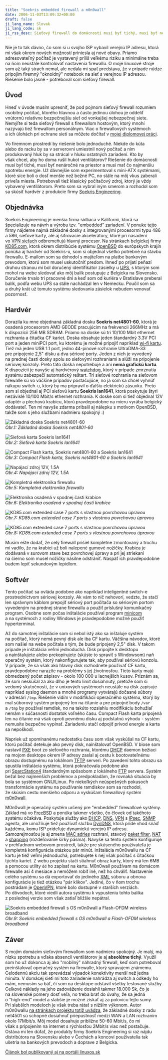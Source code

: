 ```yaml
---
title: "Soekris embedded firewall a m0n0wall"
date: 2006-11-03T13:09:32+00:00
draft: false
ji_lang_name: Slovak
ji_lang_code: sk
ji_rss_desc: Sieťový firewall do domácnosti musí byť tichý, musí byť nenáročný na priestor a musí mať čo najmenšiu spotrebu energie. Preto som sa rozhodol skúsiť hardvér z produkcie firmy Soekris Engineering.
---
```


Nie je to tak dávno, čo som si u svojho ISP vybavil verejnú IP adresu, ktorá mi však okrem nových možností priniesla aj nové obavy. 
Priamo adresovateľný počítač je vystavený príliš veľkému riziku a minimálne treba na ňom neustále kontrolovať nastavenia firewallu. 
O moje linuxové stroje som až taký strach nemal, ale nedala mi spať predstava, že v prípade núdze pripojím firemný "oknoidný" notebook na sieť s verejnou IP adresou. 
Riešenie bolo jasné - potreboval som sieťový firewall.

## Úvod

Hneď v úvode musím upresniť, že pod pojmom sieťový firewall rozumiem osobitný počítač, ktorého hlavnou a často jedinou úlohou je oddeliť vnútornú relatívne bezpečnejšiu sieť od vonkajšej nebezpečnej siete. 
Nemýľte si teda sieťový firewall s firewallom hostovým, ktorý mnohí nazývajú tiež firewallom personálnym. 
Viac o firewallových systémoch a ich úlohách pri ochrane sietí sa môžete dočítať v [mojej diplomovej práci][1].

Vo firemnom prostredí by riešenie bolo jednoduché. 
Niekde do kúta alebo do racku by sa v serverovni umiestnil nový počítač a ním produkovaný hluk by sa strácal v hluku ostatných zariadení. 
Kto by však chcel, aby ho doma rušil hukot ventilátorov? 
Riešenie do domácnosti musí byť tiché, musí byť nenáročné na priestor a musí mať čo najmenšiu spotrebu energie. 
Už dávnejšie som experimentoval s mini-ATX systémami, ktoré síce boli o dosť menšie než bežné PC, no stále na môj vkus zaberali priveľa miesta. 
Potrebovali tiež klasický počítačový zdroj, ktorý je vždy vybavený ventilátorom. 
Preto som sa vybral iným smerom a rozhodol som sa skúsiť hardvér z produkcie firmy [Soekris Engineering][2].

## Objednávka

Soekris Engineering je menšia firma sídliaca v Kalifornii, ktorá sa špecializuje na návrh a výrobu tzv. "embedded" zariadení. 
V ponuke tejto firmy nájdeme najmä základné dosky s integrovanými procesormi typu 486 a 586, sieťové karty, ale aj šifrovacie akcelerátory, ktoré pri nasadení vo [VPN sieťach][3] odbremeňujú hlavný procesor. 
Na stránkach belgickej firmy [KD85.com][4], ktorá okrem distribúcie systému [OpenBSD][5] do európskych krajín ponúka aj hardvér od Soekris-u, som si objednal všetko potrebné na stavbu firewallu. 
E-mailom som sa dohodol s majiteľom na platbe bankovým prevodom, ktorú som musel uskutočniť predom. 
Ihneď po prijatí peňazí druhou stranou mi bol doručený identifikátor zásielky u [UPS][6], s ktorým som mohol na webe sledovať ako môj balík postupuje z Belgicka na Slovensko. 
Doručenie trvalo tri pracovné dni a keď som od kuriéra v Bratislave preberal balík, podľa webu UPS sa stále nachádzal len v Nemecku. 
Poučil som sa a druhý krát už tomuto systému sledovania zásielok nebudem venovať pozornosť.

## Hardvér

Dorazila ku mne objednaná základná dosku **Soekris net4801-60**, ktorá je osadená procesorom AMD GEODE pracujúcim na frekvencii 266MHz a má k dispozícii 256 MB SDRAM. 
Priamo na doske sú tri 10/100 Mbit ethernet rozhrania a čítačka CF kariet. 
Doska obsahuje jeden štandardný 3.3V PCI port a jeden miniPCI port, ku ktorému je možné pripojiť napríklad [wi-fi kartu][7]. 
Tiež má jeden USB 1.1 port, jedno 44-pinové rozhranie UltraDMA-33 pre pripojenie 2,5" disku a dva sériové porty. 
Jeden z nich je vyvedený na prednej časti dosky spolu so sieťovými rozhraniami a slúži na pripojenie sériovej konzoly. 
Preto táto doska nepotrebuje a ani **nemá grafickú kartu**. 
K dispozícii je navyše aj hardvérový [watchdog][8], ktorý v prípade zmrznutia systému zabezpečí automatický reštart. 
Tri sieťové rozhrania na sieťovom firewalle sú vo väčšine prípadov postačujúce, no ja som sa chcel vyhnúť nákupu switch-u, ktorý by ma pripravil o ďalšiu elektrickú zásuvku. 
Preto som si objednal aj PCI sieťovú kartu **Soekris lan1641**, ktorá poskytuje štyri nezávislé 10/100 Mbit/s ethernet rozhrania. 
K doske som si tiež objednal 12V adaptér a plechovú krabicu, ktorú pravdepodobne na mieru vyrába belgický dodávateľ. 
Ten mi navyše zdarma pribalil aj nálepku s motívom OpenBSD, takže som s jeho službami nadmieru spokojný :)

![Základná doska Soekris net4801-60](soekris01.jpg)  
*Obr.1: Základná doska Soekris net4801-60*

![Sieťová karta Soekris lan1641](soekris02.jpg)  
*Obr.2: Sieťová karta Soekris lan1641*

![Compact Flash karta, Soekris net4801-60 a Soekris lan1641](soekris03.jpg)  
*Obr.3: Compact Flash karta, Soekris net4801-60 a Soekris lan1641*

![Napájací zdroj 12V, 1.5A](soekris04.jpg)  
*Obr.4: Napájací zdroj 12V, 1.5A*

![Kompletná elektronika firewallu](soekris05.jpg)  
*Obr.5: Kompletná elektronika firewallu*

![Elektronika osadená v spodnej časti krabice](soekris06.jpg)  
*Obr.6: Elektronika osadená v spodnej časti krabice*

![KD85.com extended case 7 ports s vlastnou povrchovou úpravou](soekris07.jpg)  
*Obr.7: KD85.com extended case 7 ports s vlastnou povrchovou úpravou*

![KD85.com extended case 7 ports s vlastnou povrchovou úpravou](soekris08.jpg)  
*Obr.8: KD85.com extended case 7 ports s vlastnou povrchovou úpravou*

Musím ešte dodať, že celý firewall prišiel kompletne zmontovaný a trochu mi vadilo, že na krabici už boli nalepené gumové nožičky. 
Krabica je dodávaná v surovom stave bez povrchovej úpravy a pri jej striekaní na čierno som musel nožičky násilne odstrániť. 
Naspäť ich pravdepodobne budem lepiť sekundovým lepidlom.

## Softvér

Tento počítač sa ovláda podobne ako napríklad inteligentné switch-e prostredníctvom sériovej konzoly. 
Ak vám to nič nehovorí, vedzte, že stačí len správnym káblom prepojiť sériový port počítača so sériovým portom vyvedeným na prednej strane firewallu a použiť príslušný komunikačný program. 
Osobne som počas inštalácie používal program [minicom][9] a na systémoch z rodiny Windows je pravdepodobne možné použiť hyperterminal.

Až do samotnej inštalácie som si nebol istý ako sa inštaluje systém na počítač, ktorý nemá pevný disk ale iba CF kartu. 
Väčšina návodov, ktoré som našiel na webe počítala s tým, že bude pripojený 2,5" disk. 
V takom prípade je inštalácia veľmi jednoduchá. 
Disk pripojíte k desktopu a nainštalujete alebo prekopírujete (skúste to spraviť s Windowsom) naň operačný systém, ktorý nakonfigurujete tak, aby používal sériovú konzolu. 
V prípade, že sa však ako hlavný disk rozhodnete používať CF kartu, pravdepodobne narazíte na problémy s jej životnosťou. 
Tieto karty majú obmedzený počet zápisov - okolo 100 000 u lacnejších kusov. 
Priznám sa, že som neskúšal za ako dlho je tento limit dosiahnutý, pretože som si vedomý skutočnosti, že v unixových systémoch neustále na disk zapisuje napríklad syslog daemon a mnohé programy vytvárajú dočasné súbory v adresári `/tmp`. 
Riešenie vidím v modifikácii operačného systému, ktorý by mal súborový systém pripojený len na čítanie a pre prípojné body `/var` a `/tmp` by používal ramdisk, no na takúto rozsiahlu modifikáciu bohužiaľ nemám v súčasnosti dostatok voľného času. 
Compact Flash karta pripojená len na čítanie má však oproti pevnému disku aj podstatnú výhodu - systém nemusíte bezpečne vypínať. 
Zariadeniu stačí odpojiť prívod energie a karta sa nepoškodí.

Napriek už spomínanému nedostatku času som však vyskúšal na CF kartu, ktorú počítač detekuje ako pevný disk, nainštalovať OpenBSD. 
V biose som nastavil [PXE][10] boot zo sieťového rozhrania, ktorému [DHCP][11] daemon bežiaci na mojom desktope okrem IP adresy zaslal aj cestu k bootovateľnému obrazu dostupnému na lokálnom [TFTP][12] serveri. 
Po zavedení tohto obrazu sa spustila inštalácia systému, ktorá pokračovala podobne ako pri [SparcStation4][13] štandardným spôsobom z lokálneho [FTP][14] servera. 
Systém bežal bez najmenších problémov a predpokladám, že rovnaká situácia by bola so systémom GNU/Linux. 
Po niekoľkých neúspešných pokusoch transformácie systému na používanie ramdiskov som sa rozhodol, že skúsim cestu menšieho odporu a vyskúšam firewallový systém [m0n0wall][15].

M0n0wall je operačný systém určený pre "embedded" firewallové systémy. 
Základ má vo [FreeBSD][16] a ponúka takmer všetko, čo človek od takéhoto systému očakáva. 
Poskytuje služby ako [DHCP][11], [DNS][17], [VPN][3] s [IPsec][18], [SNMP][19] agenta, ale umožňuje tiež používať službu [DynDNS][20], ktorá príde vhod snáď každému, komu ISP prideľuje dynamickú verejnú IP adresu. 
Samozrejmosťou je aj zmena [MAC adries][21] rozhraní, stavový [paket filter][22], [NAT][23] a [shapping][24] (rozdeľovanie šírky pásma). 
Navyše sa tento systém konfiguruje v prehľadnom webovom prostredí, takže pre skúseného používateľa je kompletná konfigurácia otázkou pár minút. 
Inštalácia m0n0wallu na CF kartu je tiež veľmi jednoduchá, potrebujete k nej však počítač s čítačkou týchto kariet. 
Z webu projektu stačí stiahnuť obraz karty, ktorý má len 6MB a pomocou utility `dd` ho zapísať na kartu. 
M0n0wall používam na domácom firewalle asi 4 mesiace a nemôžem robiť iné, než ho chváliť. 
Nastavenie celého systému sa dá exportovať do jediného [XML][25] súboru a obnova konfigurácie je tiež otázkou "pár klikov". 
Jediné, čo v ňom trochu postrádam je [OpenVPN][26], ktoré bolo dostupné v starších verziách. 
Po dôvodoch, ktoré viedli autora systému k vypusteniu tohto balíka z poslednej verzie som však zatiaľ bližšie nepátral.

![Soekris embedded firewall s OS m0n0wall a Flash-OFDM wireless broadband](soekris09.jpg)  
*Obr.9: Soekris embedded firewall s OS m0n0wall a Flash-OFDM wireless broadband*

## Záver

S mojím domácim sieťovým firewallom som nadmieru spokojný. 
Je malý, má nízku spotrebu a vďaka absencii ventilátorov je aj **absolútne tichý**. 
Využil som ho už dokonca aj ako "mobilný" náhradný firewall, keď som potreboval preinštalovať operačný systém na firewalle, ktorý spravujem známemu. 
Celodennú akciu tak sprevádzal výpadok konektivity menší než jedna minúta. 
V domácej sieti mi toto zariadenie nahrádza aj switch a odkedy ho mám, nemusím sa báť, či som na desktope odstavil všetky testované služby. 
Celkové náklady na jeho zadováženie dosiahli takmer 18.000 Sk, čo je na slovenské pomery dosť veľa, no treba brať do úvahy, že sa jedná o "high-end" model a slabšie je možné získať aj za polovicu tejto sumy. 
Pri slabších modeloch je však treba rátať s nižším výkonom. 
Autor m0n0wallu [na stránkach projektu totiž uvádza][27], že základné dosky z radu net4501 sú schopné dosiahnuť priepustnosť medzi WAN a LAN rozhraním okolo 17Mbit/s. 
Môj model dosahuje približne 50-60 Mbit/s, čo mi však s pripojením na internet s rýchlosťou 2Mbit/s viac než postačuje. 
Ostáva mi len dúfať, že produkty firmy Soekris Engineering si raz nájdu distribútora na Slovensku alebo v Čechách a koncoví používatelia tak ušetria na bankových prevodoch a doprave z Belgicka.

[Článok bol publikovaný aj na portáli linuxos.sk][28]


[1]: /diplomova-praca-web-release/
[2]: http://www.soekris.com
[3]: https://en.wikipedia.org/wiki/Virtual_private_network
[4]: http://www.kd85.com
[5]: https://www.openbsd.org/
[6]: https://www.ups.com/
[7]: /intel-prowireless-2100-a-linux/
[8]: https://en.wikipedia.org/wiki/Watchdog_timer
[9]: https://alioth.debian.org/projects/minicom/
[10]: https://en.wikipedia.org/wiki/Preboot_Execution_Environment
[11]: https://en.wikipedia.org/wiki/Dynamic_Host_Configuration_Protocol
[12]: https://en.wikipedia.org/wiki/Trivial_File_Transfer_Protocol
[13]: /openbsd-na-sun-sparcstation4/
[14]: https://en.wikipedia.org/wiki/File_Transfer_Protocol
[15]: https://m0n0.ch/wall/
[16]: https://www.freebsd.org/
[17]: https://en.wikipedia.org/wiki/Domain_Name_System
[18]: https://en.wikipedia.org/wiki/IPsec
[19]: https://en.wikipedia.org/wiki/Simple_Network_Management_Protocol
[20]: https://www.dyndns.org
[21]: https://en.wikipedia.org/wiki/MAC_address
[22]: https://en.wikipedia.org/wiki/Packet_filter
[23]: https://en.wikipedia.org/wiki/Network_address_translation
[24]: https://en.wikipedia.org/wiki/Traffic_shaping
[25]: https://en.wikipedia.org/wiki/XML
[26]: https://openvpn.net/
[27]: https://m0n0.ch/wall/facts.php
[28]: https://linuxos.sk/clanok/soekris-embedded-firewall-a-m0n0wall/
